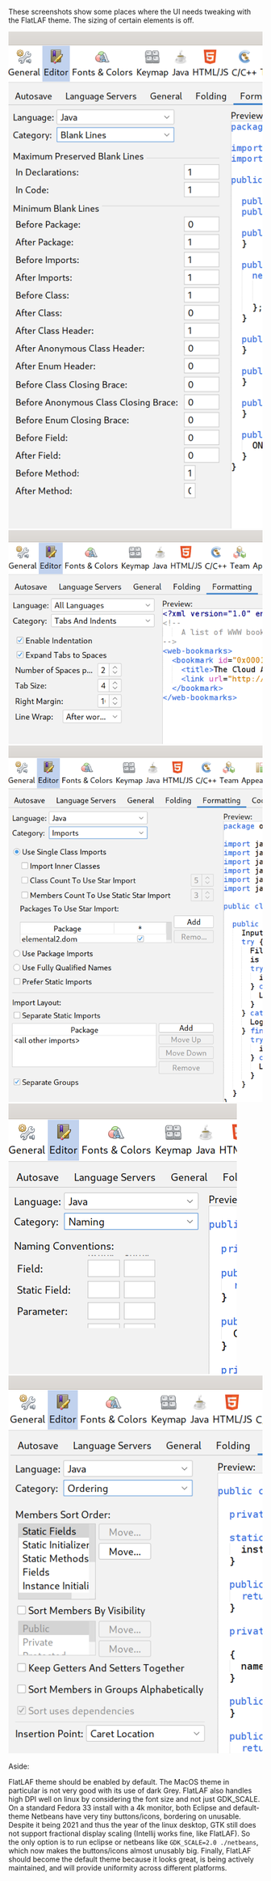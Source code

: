 These screenshots show some places where the UI needs tweaking with the FlatLAF theme.
The sizing of certain elements is off.

![0](flatLAF-0.png)
![0](flatLAF-1.png)
![0](flatLAF-2.png)
![0](flatLAF-3.png)
![0](flatLAF-4.png)

Aside:

FlatLAF theme should be enabled by default. The MacOS theme
in particular is not very good with its use of dark Grey. FlatLAF also handles high DPI well
on linux by considering the font size and not just GDK_SCALE. On a standard Fedora 33 install with a
4k monitor, both Eclipse and default-theme Netbeans have very tiny buttons/icons, bordering
on unusable. Despite it being 2021 and thus the year of the linux desktop, GTK still does not
support fractional display scaling (Intellij works fine, like FlatLAF).
So the only option is to run eclipse or netbeans like `GDK_SCALE=2.0 ./netbeans`, which
now makes the buttons/icons almost unusably big. Finally, FlatLAF should become the default
theme because it looks great, is being actively maintained, and will provide uniformity across
different platforms.


